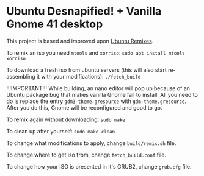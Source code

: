 # Ubuntu Desnapified! + Vanilla Gnome 41 desktop

This project is based and improved upon [Ubuntu Remixes](https://gitlab.com/ubuntu-unity/ubuntu-remixes).

To remix an iso you need `mtools` and `xorriso`: 
```sudo apt install mtools xorriso```

To download a fresh iso from ubuntu servers (this will also start re-assembling it with your modifications): 
```./fetch_build```

!!!IMPORTANT!!!
While building, an nano editor will pop up because of an Ubuntu package bug that makes vanilla Gnome fail to install.
All you need to do is replace the entry ```gdm3-theme.gresource``` with ```gdm-theme.gresource```.
After you do this, Gnome will be reconfigured and good to go.

To remix again without downloading:
```sudo make```

To clean up after yourself:
```sudo make clean```

To change what modifications to apply, change `build/remix.sh` file.

To change where to get iso from, change `fetch_build.conf` file.

To change how your ISO is presented in it's GRUB2, change `grub.cfg` file.
